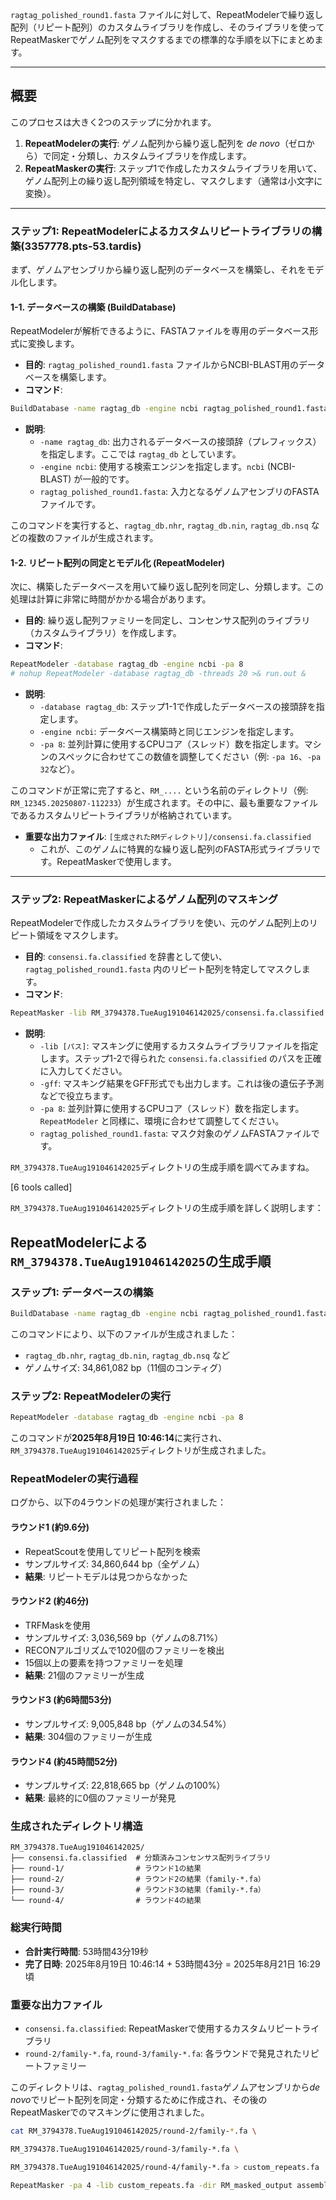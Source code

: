 `ragtag_polished_round1.fasta` ファイルに対して、RepeatModelerで繰り返し配列（リピート配列）のカスタムライブラリを作成し、そのライブラリを使ってRepeatMaskerでゲノム配列をマスクするまでの標準的な手順を以下にまとめます。

-----

## 概要

このプロセスは大きく2つのステップに分かれます。

1.  **RepeatModelerの実行**: ゲノム配列から繰り返し配列を *de novo*（ゼロから）で同定・分類し、カスタムライブラリを作成します。
2.  **RepeatMaskerの実行**: ステップ1で作成したカスタムライブラリを用いて、ゲノム配列上の繰り返し配列領域を特定し、マスクします（通常は小文字に変換）。

-----

### ステップ1: RepeatModelerによるカスタムリピートライブラリの構築(3357778.pts-53.tardis)

まず、ゲノムアセンブリから繰り返し配列のデータベースを構築し、それをモデル化します。

#### 1-1. データベースの構築 (BuildDatabase)

RepeatModelerが解析できるように、FASTAファイルを専用のデータベース形式に変換します。

  * **目的**: `ragtag_polished_round1.fasta` ファイルからNCBI-BLAST用のデータベースを構築します。
  * **コマンド**:

```bash
BuildDatabase -name ragtag_db -engine ncbi ragtag_polished_round1.fasta
```

  * **説明**:
      * `-name ragtag_db`: 出力されるデータベースの接頭辞（プレフィックス）を指定します。ここでは `ragtag_db` としています。
      * `-engine ncbi`: 使用する検索エンジンを指定します。`ncbi` (NCBI-BLAST) が一般的です。
      * `ragtag_polished_round1.fasta`: 入力となるゲノムアセンブリのFASTAファイルです。

このコマンドを実行すると、`ragtag_db.nhr`, `ragtag_db.nin`, `ragtag_db.nsq` などの複数のファイルが生成されます。

#### 1-2. リピート配列の同定とモデル化 (RepeatModeler)

次に、構築したデータベースを用いて繰り返し配列を同定し、分類します。この処理は計算に非常に時間がかかる場合があります。

  * **目的**: 繰り返し配列ファミリーを同定し、コンセンサス配列のライブラリ（カスタムライブラリ）を作成します。
  * **コマンド**:

```bash
RepeatModeler -database ragtag_db -engine ncbi -pa 8
# nohup RepeatModeler -database ragtag_db -threads 20 >& run.out &
```

  * **説明**:
      * `-database ragtag_db`: ステップ1-1で作成したデータベースの接頭辞を指定します。
      * `-engine ncbi`: データベース構築時と同じエンジンを指定します。
      * `-pa 8`: 並列計算に使用するCPUコア（スレッド）数を指定します。マシンのスペックに合わせてこの数値を調整してください（例: `-pa 16`、`-pa 32`など）。

このコマンドが正常に完了すると、`RM_....` という名前のディレクトリ（例: `RM_12345.20250807-112233`）が生成されます。その中に、最も重要なファイルであるカスタムリピートライブラリが格納されています。

  * **重要な出力ファイル**: `[生成されたRMディレクトリ]/consensi.fa.classified`
      * これが、このゲノムに特異的な繰り返し配列のFASTA形式ライブラリです。RepeatMaskerで使用します。

-----

### ステップ2: RepeatMaskerによるゲノム配列のマスキング

RepeatModelerで作成したカスタムライブラリを使い、元のゲノム配列上のリピート領域をマスクします。

  * **目的**: `consensi.fa.classified` を辞書として使い、`ragtag_polished_round1.fasta` 内のリピート配列を特定してマスクします。
  * **コマンド**:

<!-- end list -->

```bash
RepeatMasker -lib RM_3794378.TueAug191046142025/consensi.fa.classified -gff -pa 8 ragtag_polished_round1.fasta
```

  * **説明**:
      * `-lib [パス]`: マスキングに使用するカスタムライブラリファイルを指定します。ステップ1-2で得られた `consensi.fa.classified` のパスを正確に入力してください。
      * `-gff`: マスキング結果をGFF形式でも出力します。これは後の遺伝子予測などで役立ちます。
      * `-pa 8`: 並列計算に使用するCPUコア（スレッド）数を指定します。`RepeatModeler` と同様に、環境に合わせて調整してください。
      * `ragtag_polished_round1.fasta`: マスク対象のゲノムFASTAファイルです。
















`RM_3794378.TueAug191046142025`ディレクトリの生成手順を調べてみますね。


[6 tools called]

`RM_3794378.TueAug191046142025`ディレクトリの生成手順を詳しく説明します：

## RepeatModelerによる`RM_3794378.TueAug191046142025`の生成手順

### **ステップ1: データベースの構築**
```bash
BuildDatabase -name ragtag_db -engine ncbi ragtag_polished_round1.fasta
```

このコマンドにより、以下のファイルが生成されました：
- `ragtag_db.nhr`, `ragtag_db.nin`, `ragtag_db.nsq` など
- ゲノムサイズ: 34,861,082 bp（11個のコンティグ）

### **ステップ2: RepeatModelerの実行**
```bash
RepeatModeler -database ragtag_db -engine ncbi -pa 8
```

このコマンドが**2025年8月19日 10:46:14**に実行され、`RM_3794378.TueAug191046142025`ディレクトリが生成されました。

### **RepeatModelerの実行過程**

ログから、以下の4ラウンドの処理が実行されました：

#### **ラウンド1** (約9.6分)
- RepeatScoutを使用してリピート配列を検索
- サンプルサイズ: 34,860,644 bp（全ゲノム）
- **結果**: リピートモデルは見つからなかった

#### **ラウンド2** (約46分)
- TRFMaskを使用
- サンプルサイズ: 3,036,569 bp（ゲノムの8.71%）
- RECONアルゴリズムで1020個のファミリーを検出
- 15個以上の要素を持つファミリーを処理
- **結果**: 21個のファミリーが生成

#### **ラウンド3** (約6時間53分)
- サンプルサイズ: 9,005,848 bp（ゲノムの34.54%）
- **結果**: 304個のファミリーが生成

#### **ラウンド4** (約45時間52分)
- サンプルサイズ: 22,818,665 bp（ゲノムの100%）
- **結果**: 最終的に0個のファミリーが発見

### **生成されたディレクトリ構造**
```
RM_3794378.TueAug191046142025/
├── consensi.fa.classified  # 分類済みコンセンサス配列ライブラリ
├── round-1/                # ラウンド1の結果
├── round-2/                # ラウンド2の結果（family-*.fa）
├── round-3/                # ラウンド3の結果（family-*.fa）
└── round-4/                # ラウンド4の結果
```

### **総実行時間**
- **合計実行時間**: 53時間43分19秒
- **完了日時**: 2025年8月19日 10:46:14 + 53時間43分 = 2025年8月21日 16:29頃

### **重要な出力ファイル**
- `consensi.fa.classified`: RepeatMaskerで使用するカスタムリピートライブラリ
- `round-2/family-*.fa`, `round-3/family-*.fa`: 各ラウンドで発見されたリピートファミリー

このディレクトリは、`ragtag_polished_round1.fasta`ゲノムアセンブリから*de novo*でリピート配列を同定・分類するために作成され、その後のRepeatMaskerでのマスキングに使用されました。

```bash
cat RM_3794378.TueAug191046142025/round-2/family-*.fa \

RM_3794378.TueAug191046142025/round-3/family-*.fa \

RM_3794378.TueAug191046142025/round-4/family-*.fa > custom_repeats.fa
```

```bash
RepeatMasker -pa 4 -lib custom_repeats.fa -dir RM_masked_output assembly2/assembly-results/ragtag_flye_scaffold/ragtag_polished_round1.fasta
```

